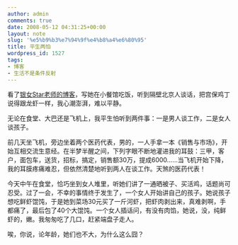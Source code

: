 ```yaml
---
author: admin
comments: true
date: 2008-05-12 04:31:25+00:00
layout: note
slug: '%e5%b9%b3%e7%94%9f%e4%b8%a4%e6%80%95'
title: 平生两怕
wordpress_id: 1527
tags:
- 博客
- 生活不是条件反射
---
```


看了[银女Star老师的博客](http://blog.sina.com.cn/s/blog_52184a5a01009of5.html)，写她在小餐馆吃饭，听到隔壁北京人谈话，把宫保鸡丁说得跟龙虾一样，我心潮澎湃，难以平静。

无论在食堂、大巴还是飞机上，我平生怕听到两件事：一是男人谈工作，二是女人谈孩子。

前几天坐飞机，旁边坐着两个医药代表，男的，一人手拿一本《销售与市场》，开始互相交流生意经。在半梦半醒之间，下列字眼不断地灌进我的耳鼓：三甲，客户，面包车，送货，招标，搞定，销售额30万，提成6000……当飞机开始下降，我的耳膜疼痛难忍，但依然清楚地听到两人在谈工作。天煞的医药代表！

今天中午在食堂，恰巧坐到女人堆里，听她们讲了一通晒被子、买活鸡，话题尚可忍受。过了一会，不幸的事情终于发生了，一个女人开始讲自己的孩子。她说孩子想吃鲜虾馄饨，于是她到菜场30元买了一斤河虾，把虾肉剥出来，真难剥啊，手都痛了，最后包了40个大馄饨。一个女人插话问，有没有肉馅，她说，没，纯鲜虾的，嫩。我匆匆吃了几口，赶紧端盘子走人。

唉，你说，论年龄，她们也不大，为什么这么囧？
